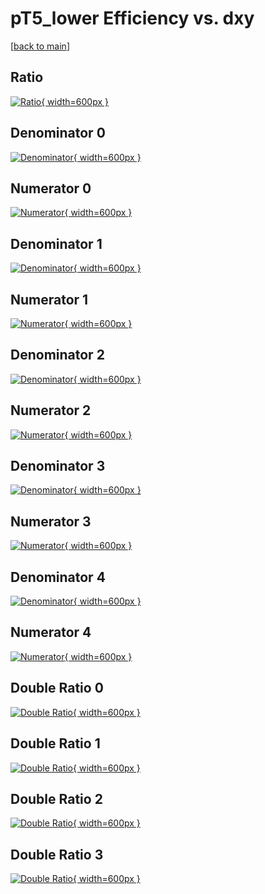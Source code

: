 # pT5_lower Efficiency vs. dxy

[[back to main](./)]



## Ratio

[![Ratio](../mtv/var/pT5_lower_loweta_11_0_eff_dxy.png){ width=600px }](../mtv/var/pT5_lower_loweta_11_0_eff_dxy.pdf)

## Denominator 0

[![Denominator](../mtv/den/pT5_lower_loweta_11_0_eff_dxy_den0.png){ width=600px }](../mtv/den/pT5_lower_loweta_11_0_eff_dxy_den0.pdf)

## Numerator 0

[![Numerator](../mtv/num/pT5_lower_loweta_11_0_eff_dxy_num0.png){ width=600px }](../mtv/num/pT5_lower_loweta_11_0_eff_dxy_num0.pdf)

## Denominator 1

[![Denominator](../mtv/den/pT5_lower_loweta_11_0_eff_dxy_den1.png){ width=600px }](../mtv/den/pT5_lower_loweta_11_0_eff_dxy_den1.pdf)

## Numerator 1

[![Numerator](../mtv/num/pT5_lower_loweta_11_0_eff_dxy_num1.png){ width=600px }](../mtv/num/pT5_lower_loweta_11_0_eff_dxy_num1.pdf)

## Denominator 2

[![Denominator](../mtv/den/pT5_lower_loweta_11_0_eff_dxy_den2.png){ width=600px }](../mtv/den/pT5_lower_loweta_11_0_eff_dxy_den2.pdf)

## Numerator 2

[![Numerator](../mtv/num/pT5_lower_loweta_11_0_eff_dxy_num2.png){ width=600px }](../mtv/num/pT5_lower_loweta_11_0_eff_dxy_num2.pdf)

## Denominator 3

[![Denominator](../mtv/den/pT5_lower_loweta_11_0_eff_dxy_den3.png){ width=600px }](../mtv/den/pT5_lower_loweta_11_0_eff_dxy_den3.pdf)

## Numerator 3

[![Numerator](../mtv/num/pT5_lower_loweta_11_0_eff_dxy_num3.png){ width=600px }](../mtv/num/pT5_lower_loweta_11_0_eff_dxy_num3.pdf)

## Denominator 4

[![Denominator](../mtv/den/pT5_lower_loweta_11_0_eff_dxy_den4.png){ width=600px }](../mtv/den/pT5_lower_loweta_11_0_eff_dxy_den4.pdf)

## Numerator 4

[![Numerator](../mtv/num/pT5_lower_loweta_11_0_eff_dxy_num4.png){ width=600px }](../mtv/num/pT5_lower_loweta_11_0_eff_dxy_num4.pdf)

## Double Ratio 0

[![Double Ratio](../mtv/ratio/pT5_lower_loweta_11_0_eff_dxy_ratio0.png){ width=600px }](../mtv/ratio/pT5_lower_loweta_11_0_eff_dxy_ratio0.pdf)

## Double Ratio 1

[![Double Ratio](../mtv/ratio/pT5_lower_loweta_11_0_eff_dxy_ratio1.png){ width=600px }](../mtv/ratio/pT5_lower_loweta_11_0_eff_dxy_ratio1.pdf)

## Double Ratio 2

[![Double Ratio](../mtv/ratio/pT5_lower_loweta_11_0_eff_dxy_ratio2.png){ width=600px }](../mtv/ratio/pT5_lower_loweta_11_0_eff_dxy_ratio2.pdf)

## Double Ratio 3

[![Double Ratio](../mtv/ratio/pT5_lower_loweta_11_0_eff_dxy_ratio3.png){ width=600px }](../mtv/ratio/pT5_lower_loweta_11_0_eff_dxy_ratio3.pdf)

